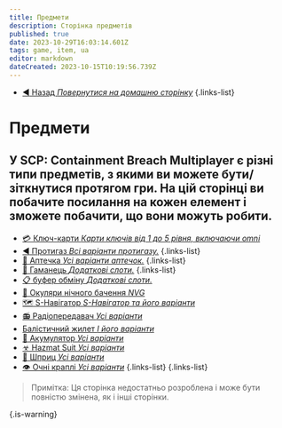```yaml
---
title: Предмети 
description: Сторінка предметів
published: true
date: 2023-10-29T16:03:14.601Z
tags: game, item, ua
editor: markdown
dateCreated: 2023-10-15T10:19:56.739Z
---
```



- [:arrow_backward: Назад *Повернутися на домашню сторінку*](/uk/home)
{.links-list}
# Предмети
У SCP: Containment Breach Multiplayer є різні типи предметів, з якими ви можете бути/зіткнутися протягом гри. На цій сторінці ви побачите посилання на кожен елемент і зможете побачити, що вони можуть робити.
---
- [:credit_card: Ключ-карти *Карти ключів від 1 до 5 рівня, включаючи omni*](/uk/game/items/Keycards)
- [:arrow_backward: Протигаз *Всі варіанти протигазу.*](/uk/game/items/gas-mask)
{.links-list}
- [:hospital: Аптечка *Усі варіанти аптечок.*](/uk/game/items/first-aid-kit)
{.links-list}
- [:briefcase: Гаманець *Додаткові слоти.*](/uk/game/items/Wallet)
{.links-list}
- [:clipboard: буфер обміну *Додаткові слоти.*](/uk/game/items/clipboard)
- [🥽 Окуляри нічного бачення *NVG*](/uk/game/items/nvg)
- [🗺️ S-Навігатор *S-Навігатор та його варіанти*](/uk/game/items/SNAV)
- [📻 Радіопередавач *Усі варіанти*](/uk/game/items/radio)
- [   Балістичний жилет *І його варіанти*](/uk/game/items/ballistic-vest)
- [🔋 Акумулятор *Усі варіанти*](/uk/game/items/battery)
- [☣ Hazmat Suit *Усі варіанти*](/uk/game/items/hazmat-suit)
- [💉 Шприц *Усі варіанти*](/uk/game/items/syringe)
- [👁️ Очні краплі *Усі варіанти*](/uk/game/items/eyedrops)
{.links-list}
{.links-list}
> Примітка: Ця сторінка недостатньо розроблена і може бути повністю змінена, як і інші сторінки.

{.is-warning}










